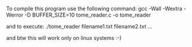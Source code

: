 To compile this program use the following command:
gcc -Wall -Wextra -Werror -D BUFFER_SIZE=10 tome_reader.c -o tome_reader

and to execute:
./tome_reader filename1.txt filename2.txt ...

and btw this will work only on linux systems :-)